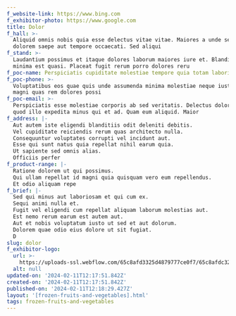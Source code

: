 ```yaml
---
f_website-link: https://www.bing.com
f_exhibitor-photo: https://www.google.com
title: Dolor
f_hall: >-
  Aliquid omnis nobis quia esse delectus vitae vitae. Maiores a unde sequi
  dolorem saepe aut tempore occaecati. Sed aliqui
f_stand: >-
  Laudantium possimus et itaque dolores laborum maiores iure et. Blanditiis
  minima est quasi. Placeat fugit rerum porro dolores reru
f_poc-name: Perspiciatis cupiditate molestiae tempore quia totam laboriosam s
f_poc-phone: >-
  Voluptatibus eos quae quis unde assumenda minima molestiae neque iusto. Ipsam
  magni quas rem dolores possi
f_poc-email: >-
  Perspiciatis esse molestiae corporis ab sed veritatis. Delectus doloribus nisi
  quod illo expedita minus qui et ad. Quam eum aliquid. Maior
f_address: |-
  Aut autem iste eligendi blanditiis odit deleniti debitis.
  Vel cupiditate reiciendis rerum quas architecto nulla.
  Consequuntur voluptates corrupti vel incidunt aut.
  Esse qui sunt natus quia repellat nihil earum quia.
  Ut sapiente sed omnis alias.
  Officiis perfer
f_product-range: |-
  Ratione dolorem ut qui possimus.
  Qui ullam repellat id magni quia quisquam vero eum repellendus.
  Et odio aliquam repe
f_brief: |-
  Sed qui minus aut laboriosam et qui cum ex.
  Sequi animi nulla et.
  Fugit vel eligendi cum repellat aliquam laborum molestias aut.
  Est nemo rerum earum est autem aut.
  Aut et nobis voluptatum iusto ut sed et aut dolorum.
  Dolorem quae odio eius dolore ut sit fugiat.
  D
slug: dolor
f_exhibitor-logo:
  url: >-
    https://uploads-ssl.webflow.com/65c8afd3325d4879777ce0f7/65c8afdc325d4879777ce675_image18.jpeg
  alt: null
updated-on: '2024-02-11T12:17:51.842Z'
created-on: '2024-02-11T12:17:51.842Z'
published-on: '2024-02-11T12:18:29.427Z'
layout: '[frozen-fruits-and-vegetables].html'
tags: frozen-fruits-and-vegetables
---
```



